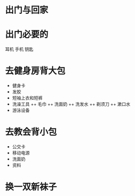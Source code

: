 ﻿# 出门与回家

# 出门必要的
耳机 手机 钥匙

# 去健身房背大包
+ 健身卡
+ 发胶
+ 短袖上衣和短裤
+ 洗澡工具
 ++ 毛巾
 ++ 洗面奶
 ++ 洗发水
 ++ 剃须刀
 ++ 漱口水 
+ 游泳设备


# 去教会背小包
+ 公交卡
+ 移动电源
+ 洗面奶
+ 资料
# 换一双新袜子
